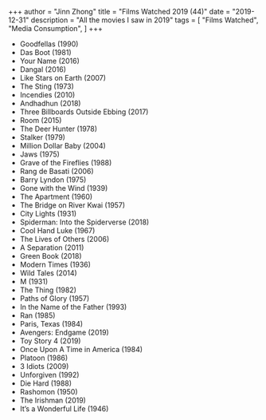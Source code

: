 +++
author = "Jinn Zhong"
title = "Films Watched 2019 (44)"
date = "2019-12-31"
description = "All the movies I saw in 2019"
tags = [
    "Films Watched",
    "Media Consumption",
]
+++

* Goodfellas (1990)
* Das Boot (1981)
* Your Name (2016)
* Dangal (2016)
* Like Stars on Earth (2007)
* The Sting (1973)
* Incendies (2010)
* Andhadhun (2018)
* Three Billboards Outside Ebbing (2017)
* Room (2015)
* The Deer Hunter (1978)
* Stalker (1979)
* Million Dollar Baby (2004)
* Jaws (1975)
* Grave of the Fireflies (1988)
* Rang de Basati (2006)
* Barry Lyndon (1975)
* Gone with the Wind (1939)
* The Apartment (1960)
* The Bridge on River Kwai (1957)
* City Lights (1931)
* Spiderman: Into the Spiderverse (2018)
* Cool Hand Luke (1967)
* The Lives of Others (2006) 
* A Separation (2011)
* Green Book (2018)
* Modern Times (1936)
* Wild Tales (2014)
* M (1931)
* The Thing (1982)
* Paths of Glory (1957)
* In the Name of the Father (1993)
* Ran (1985)
* Paris, Texas (1984)
* Avengers: Endgame (2019)
* Toy Story 4 (2019)
* Once Upon A Time in America (1984)
* Platoon (1986)
* 3 Idiots (2009)
* Unforgiven (1992)
* Die Hard (1988)
* Rashomon (1950)
* The Irishman (2019)
* It’s a Wonderful Life (1946)
